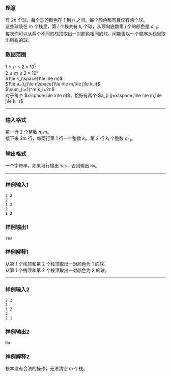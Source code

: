 ### 题意
有 $2n$ 个球，每个球的颜色在 $1$ 到 $n$ 之间。每个颜色都有且仅有两个球。  
这些球装在 $m$ 个栈里，第 $i$ 个栈共有 $k_i$ 个球，从顶向底数第 $j$ 个的颜色是 $a_{i,j}$。每次你可以从两个不同的栈顶取出一对颜色相同的球。问能否以一个顺序从栈里取出所有的球。
### 数据范围
$1\le n\le2\times10^5$  
$2\le m\le2\times10^5$  
$1\le k_i\space(1\le i\le m)$  
$1\le a_{i,j}\le n\space(1\le i\le m,1\le j\le k_i)$  
$\sum_{i=1}^m k_i=2n$  
对于每个 $x\space(1\le x\le n)$，恰好有两个 $a_{i,j}=x\space(1\le i\le m,1\le j\le k_i)$  

---
### 输入格式
第一行 $2$ 个整数 $n,m$。  
接下来 $2m$ 行，每两行第 $1$ 行一个整数 $k_i$，第 $2$ 行 $k_i$ 个整数 $a_{i,j}$。
### 输出格式
一个字符串，如果可行输出 `Yes`，否则输出 `No`。

---
### 样例输入1
```
2 2
2
1 2
2
1 2
```
### 样例输出1
```
Yes
```
### 样例解释1
从第 $1$ 个栈顶和第 $2$ 个栈顶取出一对颜色为 $1$ 的球。  
从第 $1$ 个栈顶和第 $2$ 个栈顶取出一对颜色为 $2$ 的球。

---
### 样例输入2
```
2 2
2
1 2
2
2 1
```
### 样例输出2
```
No
```
### 样例解释2
根本没有合法的操作，无法清空 $m$ 个栈。